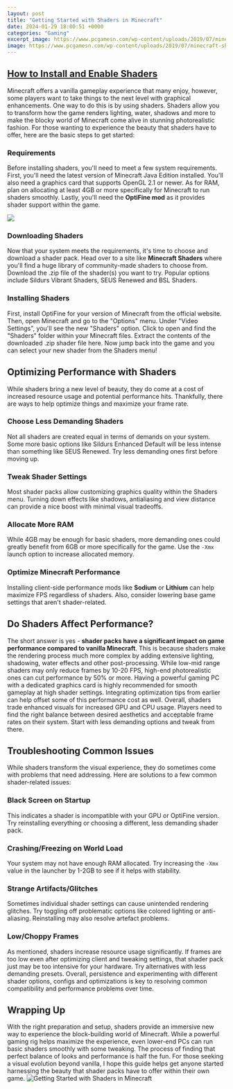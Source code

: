 ```yaml
---
layout: post
title: "Getting Started with Shaders in Minecraft"
date: 2024-01-29 18:00:51 +0000
categories: "Gaming"
excerpt_image: https://www.pcgamesn.com/wp-content/uploads/2019/07/minecraft-shaders-chocopic-740x416.jpg
image: https://www.pcgamesn.com/wp-content/uploads/2019/07/minecraft-shaders-chocopic-740x416.jpg
---
```


## [How to Install and Enable Shaders](https://store.fi.io.vn/xmas-matching-funny-santa-riding-shetland-sheepdog-christmas-3-2)
Minecraft offers a vanilla gameplay experience that many enjoy, however, some players want to take things to the next level with graphical enhancements. One way to do this is by using shaders. Shaders allow you to transform how the game renders lighting, water, shadows and more to make the blocky world of Minecraft come alive in stunning photorealistic fashion. For those wanting to experience the beauty that shaders have to offer, here are the basic steps to get started:
### Requirements 
Before installing shaders, you'll need to meet a few system requirements. First, you'll need the latest version of Minecraft Java Edition installed. You'll also need a graphics card that supports OpenGL 2.1 or newer. As for RAM, plan on allocating at least 4GB or more specifically for Minecraft to run shaders smoothly. Lastly, you'll need the **OptiFine mod** as it provides shader support within the game.

![](https://gameplayerr.com/wp-content/uploads/2020/07/how-to-install-minecraft-shaders-pack.jpg)
### Downloading Shaders 
Now that your system meets the requirements, it's time to choose and download a shader pack. Head over to a site like **Minecraft Shaders** where you'll find a huge library of community-made shaders to choose from. Download the .zip file of the shader(s) you want to try. Popular options include Sildurs Vibrant Shaders, SEUS Renewed and BSL Shaders. 
### Installing Shaders
First, install OptiFine for your version of Minecraft from the official website. Then, open Minecraft and go to the "Options" menu. Under "Video Settings", you'll see the new "Shaders" option. Click to open and find the "Shaders" folder within your Minecraft files. Extract the contents of the downloaded .zip shader file here. Now jump back into the game and you can select your new shader from the Shaders menu!
## **Optimizing Performance with Shaders**
While shaders bring a new level of beauty, they do come at a cost of increased resource usage and potential performance hits. Thankfully, there are ways to help optimize things and maximize your frame rate.
### Choose Less Demanding Shaders
Not all shaders are created equal in terms of demands on your system. Some more basic options like Sildurs Enhanced Default will be less intense than something like SEUS Renewed. Try less demanding ones first before moving up.
### Tweak Shader Settings 
Most shader packs allow customizing graphics quality within the Shaders menu. Turning down effects like shadows, antialiasing and view distance can provide a nice boost with minimal visual tradeoffs. 
### Allocate More RAM 
While 4GB may be enough for basic shaders, more demanding ones could greatly benefit from 6GB or more specifically for the game. Use the `-Xmx` launch option to increase allocated memory.
### Optimize Minecraft Performance 
Installing client-side performance mods like **Sodium** or **Lithium** can help maximize FPS regardless of shaders. Also, consider lowering base game settings that aren't shader-related.
## **Do Shaders Affect Performance?** 
The short answer is yes - **shader packs have a significant impact on game performance compared to vanilla Minecraft**. This is because shaders make the rendering process much more complex by adding extensive lighting, shadowing, water effects and other post-processing. 
While low-mid range shaders may only reduce frames by 10-20 FPS, high-end photorealistic ones can cut performance by 50% or more. Having a powerful gaming PC with a dedicated graphics card is highly recommended for smooth gameplay at high shader settings. Integrating optimization tips from earlier can help offset some of this performance cost as well.
Overall, shaders trade enhanced visuals for increased GPU and CPU usage. Players need to find the right balance between desired aesthetics and acceptable frame rates on their system. Start with less demanding options and tweak from there.
## **Troubleshooting Common Issues** 
While shaders transform the visual experience, they do sometimes come with problems that need addressing. Here are solutions to a few common shader-related issues:
### Black Screen on Startup
This indicates a shader is incompatible with your GPU or OptiFine version. Try reinstalling everything or choosing a different, less demanding shader pack.
### Crashing/Freezing on World Load 
Your system may not have enough RAM allocated. Try increasing the `-Xmx` value in the launcher by 1-2GB to see if it helps with stability.
### Strange Artifacts/Glitches 
Sometimes individual shader settings can cause unintended rendering glitches. Try toggling off problematic options like colored lighting or anti-aliasing. Reinstalling may also resolve artefact problems.
### Low/Choppy Frames 
As mentioned, shaders increase resource usage significantly. If frames are too low even after optimizing client and tweaking settings, that shader pack just may be too intensive for your hardware. Try alternatives with less demanding presets.
Overall, persistence and experimenting with different shader options, configs and optimizations is key to resolving common compatibility and performance problems over time.
## **Wrapping Up**
With the right preparation and setup, shaders provide an immersive new way to experience the block-building world of Minecraft. While a powerful gaming rig helps maximize the experience, even lower-end PCs can run basic shaders smoothly with some tweaking. The process of finding that perfect balance of looks and performance is half the fun. For those seeking a visual evolution beyond vanilla, I hope this guide helps get anyone started harnessing the beauty that shader packs have to offer within their own game.
![Getting Started with Shaders in Minecraft](https://www.pcgamesn.com/wp-content/uploads/2019/07/minecraft-shaders-chocopic-740x416.jpg)